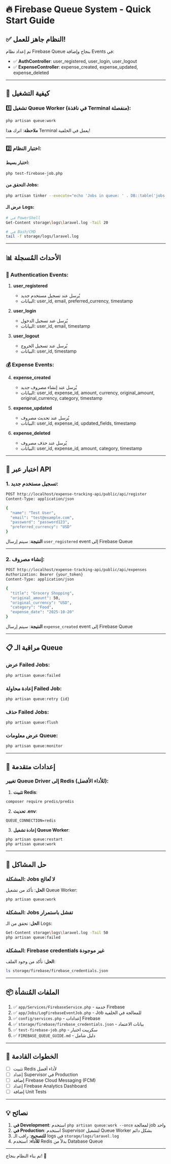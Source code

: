# 🔥 Firebase Queue System - Quick Start Guide

## ✅ النظام جاهز للعمل!

تم إعداد نظام Firebase Queue بنجاح وإضافة Events في:

-   ✅ **AuthController**: user_registered, user_login, user_logout
-   ✅ **ExpenseController**: expense_created, expense_updated, expense_deleted

---

## 🚀 كيفية التشغيل

### 1️⃣ تشغيل Queue Worker (في نافذة Terminal منفصلة):

```bash
php artisan queue:work
```

**ملاحظة**: اترك هذا Terminal يعمل في الخلفية!

---

### 2️⃣ اختبار النظام:

#### اختبار بسيط:

```bash
php test-firebase-job.php
```

#### التحقق من Jobs:

```bash
php artisan tinker --execute="echo 'Jobs in queue: ' . DB::table('jobs')->count() . PHP_EOL;"
```

#### عرض الـ Logs:

```bash
# في PowerShell
Get-Content storage\logs\laravel.log -Tail 20

# في Bash/CMD
tail -f storage/logs/laravel.log
```

---

## 📊 الأحداث المُسجلة

### 🔐 Authentication Events:

1. **user_registered**

    - يُرسل عند تسجيل مستخدم جديد
    - البيانات: user_id, email, preferred_currency, timestamp

2. **user_login**

    - يُرسل عند تسجيل الدخول
    - البيانات: user_id, email, timestamp

3. **user_logout**
    - يُرسل عند تسجيل الخروج
    - البيانات: user_id, timestamp

### 💰 Expense Events:

4. **expense_created**

    - يُرسل عند إنشاء مصروف جديد
    - البيانات: user_id, expense_id, amount, currency, original_amount, original_currency, category, timestamp

5. **expense_updated**

    - يُرسل عند تحديث مصروف
    - البيانات: user_id, expense_id, updated_fields, timestamp

6. **expense_deleted**
    - يُرسل عند حذف مصروف
    - البيانات: user_id, expense_id, amount, category, timestamp

---

## 🧪 اختبار عبر API

### 1. تسجيل مستخدم جديد:

```bash
POST http://localhost/expense-tracking-api/public/api/register
Content-Type: application/json

{
  "name": "Test User",
  "email": "test@example.com",
  "password": "password123",
  "preferred_currency": "USD"
}
```

**النتيجة**: سيتم إرسال `user_registered` event إلى Firebase Queue

---

### 2. إنشاء مصروف:

```bash
POST http://localhost/expense-tracking-api/public/api/expenses
Authorization: Bearer {your_token}
Content-Type: application/json

{
  "title": "Grocery Shopping",
  "original_amount": 50,
  "original_currency": "USD",
  "category": "Food",
  "expense_date": "2025-10-20"
}
```

**النتيجة**: سيتم إرسال `expense_created` event إلى Firebase Queue

---

## 📋 مراقبة الـ Queue

### عرض Failed Jobs:

```bash
php artisan queue:failed
```

### إعادة محاولة Failed Job:

```bash
php artisan queue:retry {id}
```

### حذف Failed Jobs:

```bash
php artisan queue:flush
```

### عرض معلومات Queue:

```bash
php artisan queue:monitor
```

---

## 🔧 إعدادات متقدمة

### تغيير Queue Driver إلى Redis (للأداء الأفضل):

1. **تثبيت Redis**:

```bash
composer require predis/predis
```

2. **تحديث .env**:

```env
QUEUE_CONNECTION=redis
```

3. **إعادة تشغيل Queue Worker**:

```bash
php artisan queue:restart
php artisan queue:work
```

---

## 🐛 حل المشاكل

### المشكلة: Jobs لا تُعالج

**الحل**: تأكد من تشغيل Queue Worker:

```bash
php artisan queue:work
```

### المشكلة: Jobs تفشل باستمرار

**الحل**: تحقق من الـ Logs:

```bash
Get-Content storage\logs\laravel.log -Tail 50
php artisan queue:failed
```

### المشكلة: Firebase credentials غير موجودة

**الحل**: تأكد من وجود الملف:

```bash
ls storage/firebase/firebase_credentials.json
```

---

## 📦 الملفات المُنشأة

1. ✅ `app/Services/FirebaseService.php` - خدمة Firebase
2. ✅ `app/Jobs/LogFirebaseEventJob.php` - Job للمعالجة في الخلفية
3. ✅ `config/services.php` - إعدادات Firebase
4. ✅ `storage/firebase/firebase_credentials.json` - بيانات الاعتماد
5. ✅ `test-firebase-job.php` - سكريبت اختبار
6. ✅ `FIREBASE_QUEUE_GUIDE.md` - دليل شامل

---

## 🎯 الخطوات القادمة

-   [ ] تثبيت Redis لأداء أفضل
-   [ ] إعداد Supervisor في Production
-   [ ] إضافة Firebase Cloud Messaging (FCM)
-   [ ] إعداد Firebase Analytics Dashboard
-   [ ] إضافة Unit Tests

---

## 💡 نصائح

1. **في Development**: استخدم `php artisan queue:work --once` لمعالجة job واحد
2. **في Production**: استخدم Supervisor لتشغيل Queue Worker بشكل دائم
3. **للتصحيح**: راقب الـ logs في `storage/logs/laravel.log`
4. **للأداء**: استخدم Redis بدلاً من Database Queue

---

تم بناء النظام بنجاح! 🎉
